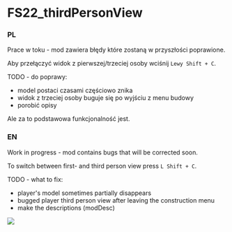 # FS22_thirdPersonView

### PL
Prace w toku - mod zawiera błędy które zostaną w przyszłości poprawione.

Aby przełączyć widok z pierwszej/trzeciej osoby wciśnij `Lewy Shift + C`.

TODO - do poprawy:
* model postaci czasami częściowo znika
* widok z trzeciej osoby buguje się po wyjściu z menu budowy
* porobić opisy

Ale za to podstawowa funkcjonalność jest.

### EN
Work in progress - mod contains bugs that will be corrected soon.

To switch between first- and third person view press `L Shift + C`.

TODO - what to fix:
* player's model sometimes partially disappears
* bugged player third person view after leaving the construction menu
* make the descriptions (modDesc)

<img src="https://abload.de/img/fsscreen_2021_12_26_0ypkui.png" align="center"/>
